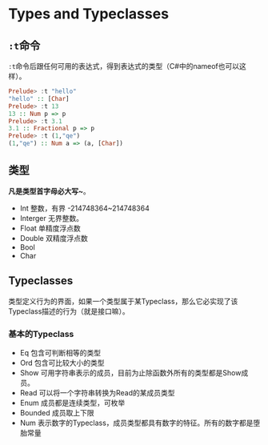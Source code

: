 # Types and Typeclasses
## `:t`命令
`:t`命令后跟任何可用的表达式，得到表达式的类型（C#中的nameof也可以这样）。
```Haskell
Prelude> :t "hello"
"hello" :: [Char]
Prelude> :t 13
13 :: Num p => p
Prelude> :t 3.1
3.1 :: Fractional p => p
Prelude> :t (1,"qe")
(1,"qe") :: Num a => (a, [Char])
```

## 类型
**凡是类型首字母必大写~**。
- Int 整数，有界 -214748364~214748364
- Interger 无界整数。
- Float 单精度浮点数
- Double 双精度浮点数
- Bool
- Char

## Typeclasses
类型定义行为的界面，如果一个类型属于某Typeclass，那么它必实现了该Typeclass描述的行为（就是接口嘛）。

### 基本的Typeclass
- Eq 包含可判断相等的类型
- Ord 包含可比较大小的类型
- Show 可用字符串表示的成员，目前为止除函数外所有的类型都是Show成员。
- Read 可以将一个字符串转换为Read的某成员类型
- Enum 成员都是连续类型，可枚举
- Bounded 成员取上下限
- Num 表示数字的Typeclass，成员类型都具有数字的特征。所有的数字都是堕胎常量